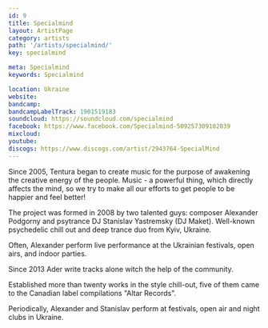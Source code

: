 ```yaml
---
id: 9
title: Specialmind
layout: ArtistPage
category: artists
path: '/artists/specialmind/'
key: specialmind

meta: Specialmind
keywords: Specialmind

location: Ukraine
website: 
bandcamp: 
bandcampLabelTrack: 1901519183
soundcloud: https://soundcloud.com/specialmind
facebook: https://www.facebook.com/Specialmind-509257309102039
mixcloud: 
youtube: 
discogs: https://www.discogs.com/artist/2943764-SpecialMind
---
```


Since 2005, Tentura began to create music for the purpose of awakening the creative energy of the people. Music - a powerful thing, which directly affects the mind, so we try to make all our efforts to get people to be happier and feel better!

The project was formed in 2008 by two talented guys: composer Alexander Podgorny and psytrance DJ Stanislav Yastremsky (DJ Maket).
Well-known psychedelic chill out and deep trance duo from Kyiv, Ukraine.

Often, Alexander perform live performance at the Ukrainian festivals, open airs, and indoor parties.

Since 2013 Ader write tracks alone witch the help of the community.

Еstablished more than twenty works in the style chill-out, five of them came to the Canadian label compilations "Altar Records".

Periodically, Alexander and Stanislav perform at festivals, open air and night clubs in Ukraine.
